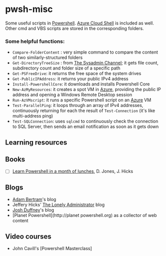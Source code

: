 # pwsh-misc

Some useful scripts in [Powershell](https://github.com/PowerShell/PowerShell). [Azure Cloud Shell](https://shell.azure.com) is included as well. Other cmd and VBS scripts are stored in the corresponding folders.

### Some helpful functions:
* `Compare-FolderContent` : very simple command to compare the content of two similarly-structured folders
* `Get-DirectoryTreeSize` : from [The Sysadmin Channel](https://thesysadminchannel.com/get-directory-tree-size-using-powershell/); it gets file count, subdirectory count and folder size of a specific path
* `Get-PSFreeDrive`: it returns the free space of the system drives
* `Get-PublicIPAddress`: it returns your public IPv4 address
* `Install-PowershellCore`: it downloads and installs Powershell Core
* `New-AzMyResources`: it creates a spot VM in [Azure](https://portal.azure.com), providing the public IP address and opening a Windows Remote Desktop session
* `Run-AzVMscript`: it runs a specific Powershell script on an [Azure](https://portal.azure.com) VM
* `Test-ParallelPing`: it loops through an array of IPv4 addresses, continuously returning for each the result of `Test-Connection` (it's like multi-address ping)
* `Test-SQLConnection`: uses `sqlcmd` to continuously check the connection to SQL Server, then sends an email notification as soon as it gets down

## Learning resources
## Books
- [ ] [Learn Powershell in a month of lunches](https://www.manning.com/books/learn-windows-powershell-in-a-month-of-lunches-third-edition), D. Jones, J. Hicks
## Blogs
* [Adam Bertram](https://adamtheautomator.com/)'s blog
* Jeffery Hicks' [The Lonely Administrator](https://jdhitsolutions.com/blog/) blog
* [Josh Duffney](https://Duffney.io)'s blog
* [Planet Powershell](http://planet powershell.org) as a collector of web content
## Video courses
* John Cavill's [Powershell Masterclass]
